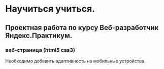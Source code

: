 # Научиться учиться.
## Проектная работа по курсу Веб-разработчик Яндекс.Практикум.
### веб-страница (html5 css3)
Необходимо добавить адаптивность на мобильные устройства.
